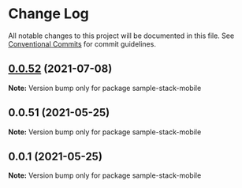 # Change Log

All notable changes to this project will be documented in this file.
See [Conventional Commits](https://conventionalcommits.org) for commit guidelines.

## [0.0.52](https://github.com/cdmbase/fullstack-pro/compare/v0.0.51...v0.0.52) (2021-07-08)

**Note:** Version bump only for package sample-stack-mobile





## 0.0.51 (2021-05-25)

**Note:** Version bump only for package sample-stack-mobile





## 0.0.1 (2021-05-25)

**Note:** Version bump only for package sample-stack-mobile
